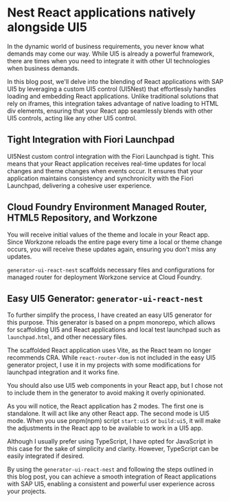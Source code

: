 # Nest React applications natively alongside UI5 

In the dynamic world of business requirements, you never know what demands may come our way. While UI5 is already a powerful framework, there are times when you need to integrate it with other UI technologies when business demands.

In this blog post, we'll delve into the blending of React applications with SAP UI5 by leveraging a custom UI5 control (UI5Nest) that effortlessly handles loading and embedding React applications. Unlike traditional solutions that rely on iframes, this integration takes advantage of native loading to HTML div elements, ensuring that your React app seamlessly blends with other UI5 controls, acting like any other UI5 control.

## Tight Integration with Fiori Launchpad

UI5Nest custom control integration with the Fiori Launchpad is tight. This means that your React application receives real-time updates for local changes and theme changes when events occur. It ensures that your application maintains consistency and synchronicity with the Fiori Launchpad, delivering a cohesive user experience.

## Cloud Foundry Environment Managed Router, HTML5 Repository, and Workzone

You will receive initial values of the theme and locale in your React app. Since Workzone reloads the entire page every time a local or theme change occurs, you will receive these updates again, ensuring you don't miss any updates.

`generator-ui-react-nest` scaffolds necessary files and configurations for managed router for deployment Workzone service at Cloud Foundry.

## Easy UI5 Generator: `generator-ui-react-nest`

To further simplify the process, I have created an easy UI5 generator for this purpose. This generator is based on a pnpm monorepo, which allows for scaffolding UI5 and React applications and local test launchpad such as `launchpad.html`, and other necessary files.

The scaffolded React application uses Vite, as the React team no longer recommends CRA. While `react-router-dom` is not included in the easy UI5 generator project, I use it in my projects with some modifications for launchpad integration and it works fine.

You should also use UI5 web components in your React app, but I chose not to include them in the generator to avoid making it overly opinionated.

As you will notice, the React application has 2 modes. The first one is standalone. It will act like any other React app. The second mode is UI5 mode. When you use pnpm(npm) script `start:ui5` or `build:ui5`, it will make the adjustments in the React app to be available to work in a UI5 app.

Although I usually prefer using TypeScript, I have opted for JavaScript in this case for the sake of simplicity and clarity. However, TypeScript can be easily integrated if desired.

By using the `generator-ui-react-nest` and following the steps outlined in this blog post, you can achieve a smooth integration of React applications with SAP UI5, enabling a consistent and powerful user experience across your projects.

